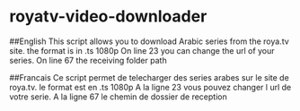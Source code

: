 # royatv-video-downloader

##English
This script allows you to download Arabic series from the roya.tv site.
the format is in .ts 1080p
On line 23 you can change the url of your series.
On line 67 the receiving folder path

##Francais
Ce script permet de telecharger des series arabes sur le site de roya.tv.
le format est en .ts 1080p
A la ligne 23 vous  pouvez changer l url de votre serie.
A la ligne 67 le chemin de dossier de reception
